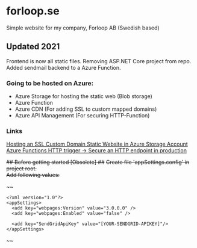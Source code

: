# forloop.se
Simple website for my company, Forloop AB (Swedish based)

## Updated 2021
Frontend is now all static files. Removing ASP.NET Core project from repo.<br>
Added sendmail backend to a Azure Function.<br>

### Going to be hosted on Azure:
- Azure Storage for hosting the static web (Blob storage)
- Azure Function
- Azure CDN (For adding SSL to custom mapped domains)
- Azure API Management (For securing HTTP-Function)

### Links
[Hosting an SSL Custom Domain Static Website in Azure Storage Account](https://arlanblogs.alvarnet.com/hosting-an-ssl-custom-domain-static-website-in-azure-storage-account/)<br>
[Azure Functions HTTP trigger -> Secure an HTTP endpoint in production](https://docs.microsoft.com/en-gb/azure/azure-functions/functions-bindings-http-webhook-trigger?tabs=csharp#secure-an-http-endpoint-in-production)<br>


~~## Before getting started [Obsolete] ##~~
~~Create file 'appSettings.config' in project root.<br>
Add following values:~~

~~
```
<?xml version="1.0"?>
<appSettings>
  <add key="webpages:Version" value="3.0.0.0" />
  <add key="webpages:Enabled" value="false" />
  
  <add key="SendGridApiKey" value="[YOUR-SENDGRID-APIKEY]"/>
</appSettings>
```
~~